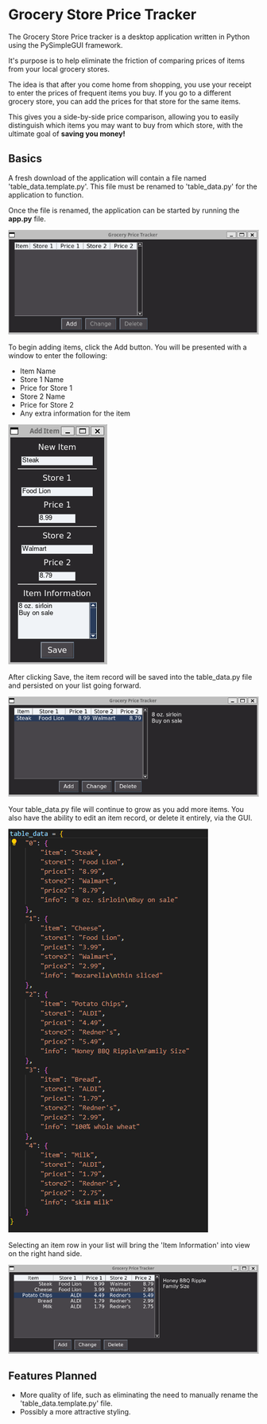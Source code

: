 # Grocery Store Price Tracker
The Grocery Store Price tracker is a desktop application written in Python using the PySimpleGUI framework.  

It's purpose is to help eliminate the friction of comparing prices of items from your local grocery stores.  

The idea is that after you come home from shopping, you use your receipt to enter the prices of frequent items you buy. If you go to a different grocery store, you can add the prices for that store for the same items.  

This gives you a side-by-side price comparison, allowing you to easily distinguish which items you may want to buy from which store, with the ultimate goal of **saving you money!**

## Basics
A fresh download of the application will contain a file named 'table_data.template.py'. This file must be renamed to 'table_data.py' for the application to function.  

Once the file is renamed, the application can be started by running the **app.py** file.  

![image one](/assets/readme_images/initial_window_blank.png)

To begin adding items, click the Add button. You will be presented with a window to enter the following:

- Item Name
- Store 1 Name
- Price for Store 1
- Store 2 Name
- Price for Store 2
- Any extra information for the item

![image two](/assets/readme_images/add_item_window.png)

After clicking Save, the item record will be saved into the table_data.py file and persisted on your list going forward.  

![image three](/assets/readme_images/initial_window_with_item.png)

Your table_data.py file will continue to grow as you add more items. You also have the ability to edit an item record, or delete it entirely, via the GUI.

![image four](/assets/readme_images/table_data_file.png)

Selecting an item row in your list will bring the 'Item Information' into view on the right hand side.

![image five](/assets/readme_images/initial_window_more_items.png)

## Features Planned
- More quality of life, such as eliminating the need to manually rename the 'table_data.template.py' file.
- Possibly a more attractive styling.